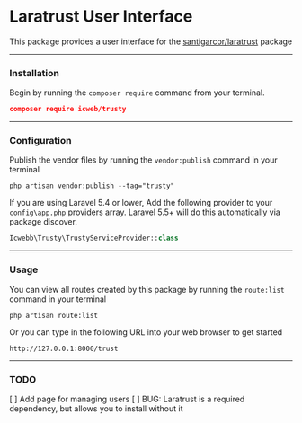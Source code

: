 # Laratrust User Interface

This package provides a user interface for the [santigarcor/laratrust](https://github.com/santigarcor/laratrust) package
___

### Installation

Begin by running the `composer require` command from your terminal.

```json
composer require icweb/trusty
```
___

### Configuration

Publish the vendor files by running the `vendor:publish` command in your terminal

```
php artisan vendor:publish --tag="trusty"
```

If you are using Laravel 5.4 or lower, Add the following provider to your `config\app.php` providers array. Laravel 5.5+ will do this automatically via package discover.

```php
Icwebb\Trusty\TrustyServiceProvider::class
```
___


### Usage

You can view all routes created by this package by running the `route:list` command in your terminal
```
php artisan route:list
```

Or you can type in the following URL into your web browser to get started
```
http://127.0.0.1:8000/trust
```
___

### TODO

[ ] Add page for managing users
[ ] BUG: Laratrust is a required dependency, but allows you to install without it
